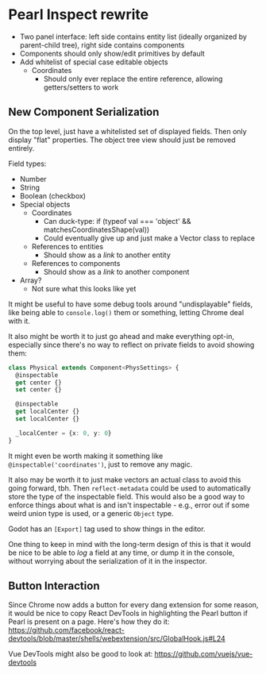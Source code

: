 # Pearl Inspect rewrite

* Two panel interface: left side contains entity list (ideally organized by parent-child tree), right side contains components
* Components should only show/edit primitives by default
* Add whitelist of special case editable objects
  * Coordinates
    * Should only ever replace the entire reference, allowing getters/setters to work

## New Component Serialization

On the top level, just have a whitelisted set of displayed fields. Then only display "flat" properties. The object tree view should just be removed entirely.

Field types:

- Number
- String
- Boolean (checkbox)
- Special objects
  - Coordinates
    - Can duck-type: if (typeof val === 'object' && matchesCoordinatesShape(val))
    - Could eventually give up and just make a Vector class to replace
  - References to entities
    - Should show as a _link_ to another entity
  - References to components
    - Should show as a _link_ to another component
- Array?
  - Not sure what this looks like yet

It might be useful to have some debug tools around "undisplayable" fields, like being able to `console.log()` them or something, letting Chrome deal with it.

It also might be worth it to just go ahead and make everything opt-in, especially since there's no way to reflect on private fields to avoid showing them:

```typescript
class Physical extends Component<PhysSettings> {
  @inspectable
  get center {}
  set center {}

  @inspectable
  get localCenter {}
  set localCenter {}

  _localCenter = {x: 0, y: 0}
}
```

It might even be worth making it something like `@inspectable('coordinates')`, just to remove any magic.

It also may be worth it to just make vectors an actual class to avoid this going forward, tbh. Then `reflect-metadata` could be used to automatically store the type of the inspectable field. This would also be a good way to enforce things about what is and isn't inspectable - e.g., error out if some weird union type is used, or a generic `Object` type.

Godot has an `[Export]` tag used to show things in the editor.

One thing to keep in mind with the long-term design of this is that it would be nice to be able to _log_ a field at any time, or dump it in the console, without worrying about the serialization of it in the inspector.

## Button Interaction

Since Chrome now adds a button for every dang extension for some reason, it would be nice to copy React DevTools in highlighting the Pearl button if Pearl is present on a page. Here's how they do it: https://github.com/facebook/react-devtools/blob/master/shells/webextension/src/GlobalHook.js#L24

Vue DevTools might also be good to look at: https://github.com/vuejs/vue-devtools
